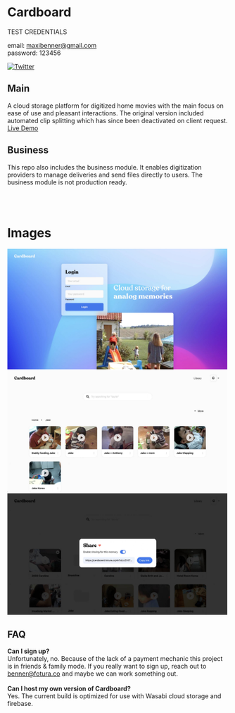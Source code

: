 # Cardboard



TEST CREDENTIALS<br>

email: maxibenner@gmail.com<br>
password: 123456

[![Twitter](https://img.shields.io/twitter/url?url=https%3A%2F%2Fgithub.com%2Fmaxibenner%2Fmerch)](https://twitter.com/intent/tweet?text=Wow:&url=https%3A%2F%2Fgithub.com%2Fmaxibenner%2Fcardboard)

## Main
A cloud storage platform for digitized home movies with the main focus on ease of use and pleasant interactions. The original version included automated clip splitting which has since been deactivated on client request.
<br />
[Live Demo](https://cardboard.fotura.co)

## Business
This repo also includes the business module. It enables digitization providers to manage deliveries and send files directly to users. The business module is not production ready.
<br />
<br />
<br />
<br />
# Images
<img src="./readme_preview.jpg" width="500px">
<img src="./readme_preview_2.jpg" width="500px">
<img src="./readme_preview_3.jpg" width="500px">


## FAQ

**Can I sign up?**
<br />
Unfortunately, no. Because of the lack of a payment mechanic this project is in friends & family mode. If you really want to sign up, reach out to benner@fotura.co and maybe we can work something out.
<br />
<br />
**Can I host my own version of Cardboard?**
<br />
Yes. The current build is optimized for use with Wasabi cloud storage and firebase.
